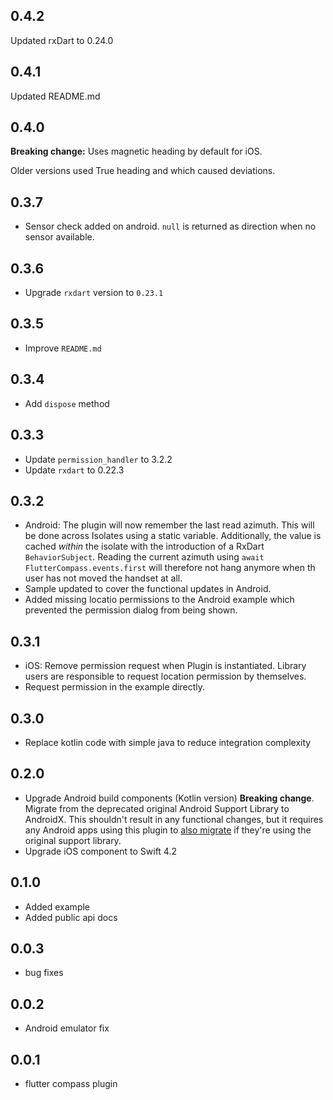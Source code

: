 ## 0.4.2

Updated rxDart to 0.24.0

## 0.4.1

Updated README.md

## 0.4.0

**Breaking change:** Uses magnetic heading by default for iOS.

Older versions used True heading and which caused deviations.

## 0.3.7

* Sensor check added on android. `null` is returned as direction when no sensor available.

## 0.3.6

* Upgrade `rxdart` version to `0.23.1` 

## 0.3.5

* Improve `README.md` 

## 0.3.4

* Add `dispose` method 

## 0.3.3

* Update `permission_handler` to 3.2.2
* Update `rxdart` to 0.22.3

## 0.3.2

* Android: The plugin will now remember the last read azimuth. This will be done
  across Isolates using a static variable. Additionally, the value is cached 
  _within_ the isolate with the introduction of a RxDart `BehaviorSubject`.
  Reading the current azimuth using `await FlutterCompass.events.first` will 
  therefore not hang anymore when th user has not moved the handset at all.
* Sample updated to cover the functional updates in Android.
* Added missing locatio permissions to the Android example which prevented the
  permission dialog from being shown.

## 0.3.1

* iOS: Remove permission request when Plugin is instantiated. Library users are
  responsible to request location permission by themselves.
* Request permission in the example directly.

## 0.3.0

* Replace kotlin code with simple java to reduce integration complexity

## 0.2.0

* Upgrade Android build components (Kotlin version)
  **Breaking change**. Migrate from the deprecated original Android Support
  Library to AndroidX. This shouldn't result in any functional changes, but it
  requires any Android apps using this plugin to [also
  migrate](https://developer.android.com/jetpack/androidx/migrate) if they're
  using the original support library.
* Upgrade iOS component to Swift 4.2

## 0.1.0

* Added example
* Added public api docs

## 0.0.3

* bug fixes

## 0.0.2

* Android emulator fix

## 0.0.1

* flutter compass plugin
